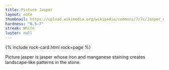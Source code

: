 ```yaml
---
title: Picture Jasper
layout: note
thumbnail: https://upload.wikimedia.org/wikipedia/commons/7/7c/Jasper_outcrop_in_the_Bucegi_Mountains.jpg
hardness: "6.5–7"
streak: White
luster: null
---
```

{% include rock-card.html rock=page %}

Picture jasper is jasper whose iron and manganese staining creates landscape‑like patterns in the stone.
